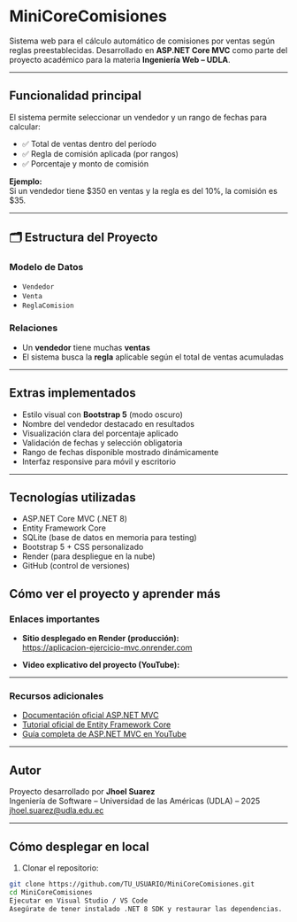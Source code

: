 # MiniCoreComisiones

Sistema web para el cálculo automático de comisiones por ventas según reglas preestablecidas. Desarrollado en **ASP.NET Core MVC** como parte del proyecto académico para la materia **Ingeniería Web – UDLA**.

---

## Funcionalidad principal

El sistema permite seleccionar un vendedor y un rango de fechas para calcular:

- ✅ Total de ventas dentro del período
- ✅ Regla de comisión aplicada (por rangos)
- ✅ Porcentaje y monto de comisión

**Ejemplo:**  
Si un vendedor tiene $350 en ventas y la regla es del 10%, la comisión es $35.

---

## 🗂 Estructura del Proyecto

### Modelo de Datos

- `Vendedor`
- `Venta`
- `ReglaComision`

### Relaciones

- Un **vendedor** tiene muchas **ventas**
- El sistema busca la **regla** aplicable según el total de ventas acumuladas

---

## Extras implementados

- Estilo visual con **Bootstrap 5** (modo oscuro)
- Nombre del vendedor destacado en resultados
- Visualización clara del porcentaje aplicado
- Validación de fechas y selección obligatoria
- Rango de fechas disponible mostrado dinámicamente
- Interfaz responsive para móvil y escritorio

---

## Tecnologías utilizadas

- ASP.NET Core MVC (.NET 8)
- Entity Framework Core
- SQLite (base de datos en memoria para testing)
- Bootstrap 5 + CSS personalizado
- Render (para despliegue en la nube)
- GitHub (control de versiones)

## Cómo ver el proyecto y aprender más

### Enlaces importantes

- **Sitio desplegado en Render (producción):**  
  https://aplicacion-ejercicio-mvc.onrender.com 

- **Video explicativo del proyecto (YouTube):**  
 

---

### Recursos adicionales

- [Documentación oficial ASP.NET MVC](https://learn.microsoft.com/en-us/aspnet/core/mvc/overview?view=aspnetcore-8.0)  
- [Tutorial oficial de Entity Framework Core](https://learn.microsoft.com/en-us/ef/core/)  
- [Guía completa de ASP.NET MVC en YouTube](https://youtu.be/sZVqGIW6Jno?si=ZAFDyRnhNinXSGT-)

---

## Autor

Proyecto desarrollado por **Jhoel Suarez**  
Ingeniería de Software – Universidad de las Américas (UDLA) – 2025  
jhoel.suarez@udla.edu.ec

---

## Cómo desplegar en local

1. Clonar el repositorio:

```bash
git clone https://github.com/TU_USUARIO/MiniCoreComisiones.git
cd MiniCoreComisiones
Ejecutar en Visual Studio / VS Code
Asegúrate de tener instalado .NET 8 SDK y restaurar las dependencias.
